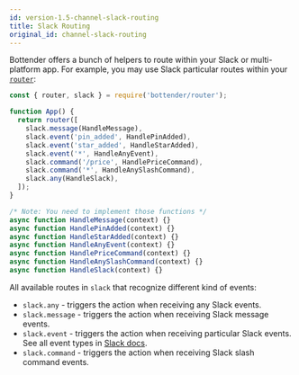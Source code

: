 ```yaml
---
id: version-1.5-channel-slack-routing
title: Slack Routing
original_id: channel-slack-routing
---
```


Bottender offers a bunch of helpers to route within your Slack or multi-platform app. For example, you may use Slack particular routes within your [`router`](the-basics-routing.md):

```js
const { router, slack } = require('bottender/router');

function App() {
  return router([
    slack.message(HandleMessage),
    slack.event('pin_added', HandlePinAdded),
    slack.event('star_added', HandleStarAdded),
    slack.event('*', HandleAnyEvent),
    slack.command('/price', HandlePriceCommand),
    slack.command('*', HandleAnySlashCommand),
    slack.any(HandleSlack),
  ]);
}

/* Note: You need to implement those functions */
async function HandleMessage(context) {}
async function HandlePinAdded(context) {}
async function HandleStarAdded(context) {}
async function HandleAnyEvent(context) {}
async function HandlePriceCommand(context) {}
async function HandleAnySlashCommand(context) {}
async function HandleSlack(context) {}
```

All available routes in `slack` that recognize different kind of events:

- `slack.any` - triggers the action when receiving any Slack events.
- `slack.message` - triggers the action when receiving Slack message events.
- `slack.event` - triggers the action when receiving particular Slack events. See all event types in [Slack docs](https://api.slack.com/events).
- `slack.command` - triggers the action when receiving Slack slash command events.
